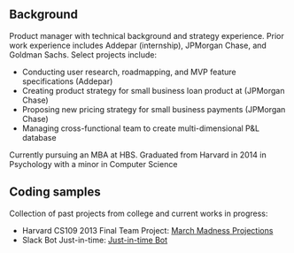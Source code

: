 ## Background

Product manager with technical background and strategy experience. Prior work experience includes Addepar (internship), JPMorgan Chase, and Goldman Sachs. Select projects include:

* Conducting user research, roadmapping, and MVP feature specifications (Addepar)
* Creating product strategy for small business loan product at (JPMorgan Chase)
* Proposing new pricing strategy for small business payments (JPMorgan Chase)
* Managing cross-functional team to create multi-dimensional P&L database

Currently pursuing an MBA at HBS. Graduated from Harvard in 2014 in Psychology with a minor in Computer Science

## Coding samples

Collection of past projects from college and current works in progress:

  * Harvard CS109 2013 Final Team Project: [March Madness Projections](/finalproject_Final_v2.html)
  * Slack Bot Just-in-time: [Just-in-time Bot](https://github.com/yanann/just-in-time)
